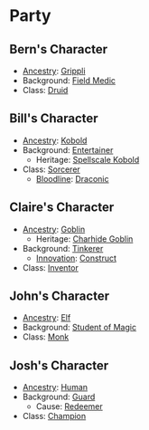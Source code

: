 # Party

## Bern's Character

- [Ancestry](https://2e.aonprd.com/Ancestries.aspx): [Grippli](https://2e.aonprd.com/Ancestries.aspx?ID=46)
- Background: [Field Medic](https://2e.aonprd.com/Backgrounds.aspx?ID=15)
- Class: [Druid](https://2e.aonprd.com/Classes.aspx?ID=6)

## Bill's Character

- [Ancestry](https://2e.aonprd.com/Ancestries.aspx): [Kobold](https://2e.aonprd.com/Ancestries.aspx?ID=18)
- Background: [Entertainer](https://2e.aonprd.com/Backgrounds.aspx?ID=13)
   - Heritage: [Spellscale Kobold](https://2e.aonprd.com/Heritages.aspx?ID=65)
- Class: [Sorcerer](https://2e.aonprd.com/Classes.aspx?ID=11)
   - [Bloodline](https://2e.aonprd.com/Bloodlines.aspx): [Draconic](https://2e.aonprd.com/Bloodlines.aspx?ID=5)

## Claire's Character

- [Ancestry](https://2e.aonprd.com/Ancestries.aspx): [Goblin](https://2e.aonprd.com/Ancestries.aspx?ID=4)
   - Heritage: [Charhide Goblin](https://2e.aonprd.com/Heritages.aspx?ID=16)
- Background: [Tinkerer](https://2e.aonprd.com/Backgrounds.aspx?ID=34)
   - [Innovation](https://2e.aonprd.com/Innovations.aspx): [Construct](https://2e.aonprd.com/Innovations.aspx?ID=2)
- Class: [Inventor](https://2e.aonprd.com/Classes.aspx?ID=19)

## John's Character

- [Ancestry](https://2e.aonprd.com/Ancestries.aspx): [Elf](https://2e.aonprd.com/Ancestries.aspx?ID=2)
- Background: [Student of Magic](https://2e.aonprd.com/Backgrounds.aspx?ID=238)
- Class: [Monk](https://2e.aonprd.com/Classes.aspx?ID=8)

## Josh's Character

- [Ancestry](https://2e.aonprd.com/Ancestries.aspx): [Human](https://2e.aonprd.com/Ancestries.aspx?ID=6)
- Background: [Guard](https://2e.aonprd.com/Backgrounds.aspx?ID=19)
   - Cause: [Redeemer](https://2e.aonprd.com/Causes.aspx?ID=2)
- Class: [Champion](https://2e.aonprd.com/Classes.aspx?ID=4)

